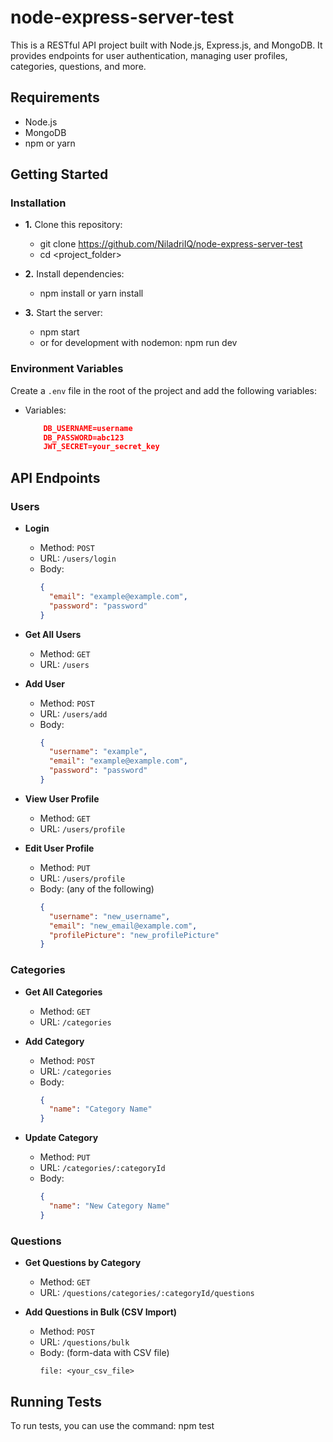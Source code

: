 # node-express-server-test

This is a RESTful API project built with Node.js, Express.js, and MongoDB. It provides endpoints for user authentication, managing user profiles, categories, questions, and more.

## Requirements
- Node.js
- MongoDB
- npm or yarn

## Getting Started

### Installation
- **1.** Clone this repository:
  - git clone https://github.com/NiladriIQ/node-express-server-test
  - cd <project_folder>

- **2.** Install dependencies: 
  - npm install or yarn install

- **3.** Start the server:
  - npm start
  - or for development with nodemon: npm run dev


### Environment Variables
Create a `.env` file in the root of the project and add the following variables:

- Variables:
    ```json
        DB_USERNAME=username
        DB_PASSWORD=abc123
        JWT_SECRET=your_secret_key
    ```

## API Endpoints

### Users

- **Login**
  - Method: `POST`
  - URL: `/users/login`
  - Body:
    ```json
    {
      "email": "example@example.com",
      "password": "password"
    }
    ```
- **Get All Users**
  - Method: `GET`
  - URL: `/users`

- **Add User**
  - Method: `POST`
  - URL: `/users/add`
  - Body:
    ```json
    {
      "username": "example",
      "email": "example@example.com",
      "password": "password"
    }
    ```
- **View User Profile**
  - Method: `GET`
  - URL: `/users/profile`

- **Edit User Profile**
  - Method: `PUT`
  - URL: `/users/profile`
  - Body: (any of the following)
    ```json
    {
      "username": "new_username",
      "email": "new_email@example.com",
      "profilePicture": "new_profilePicture"
    }
    ```

### Categories

- **Get All Categories**
  - Method: `GET`
  - URL: `/categories`

- **Add Category**
  - Method: `POST`
  - URL: `/categories`
  - Body:
    ```json
    {
      "name": "Category Name"
    }
    ```
- **Update Category**
  - Method: `PUT`
  - URL: `/categories/:categoryId`
  - Body:
    ```json
    {
      "name": "New Category Name"
    }
    ```

### Questions

- **Get Questions by Category**
  - Method: `GET`
  - URL: `/questions/categories/:categoryId/questions`

- **Add Questions in Bulk (CSV Import)**
  - Method: `POST`
  - URL: `/questions/bulk`
  - Body: (form-data with CSV file)
    ```
    file: <your_csv_file>
    ```

## Running Tests

To run tests, you can use the command: npm test